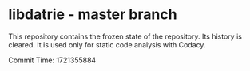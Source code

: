 # libdatrie - master branch

This repository contains the frozen state of the repository.
Its history is cleared. It is used only for static code
analysis with Codacy.

Commit Time: 1721355884